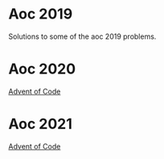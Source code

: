 # Aoc 2019
Solutions to some of the aoc 2019 problems.

# Aoc 2020
[Advent of Code](https://github.com/PureChocolate/aoc_2020)

# Aoc 2021
[Advent of Code](https://github.com/PureChocolate/aoc_2021)
